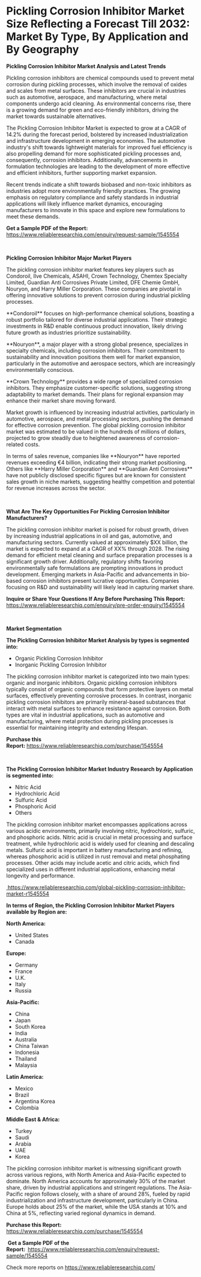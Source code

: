 <p><h1>Pickling Corrosion Inhibitor Market Size Reflecting a Forecast Till 2032: Market By Type, By Application and By Geography</h1></p><p><strong>Pickling Corrosion Inhibitor Market Analysis and Latest Trends</strong></p>
<p><p>Pickling corrosion inhibitors are chemical compounds used to prevent metal corrosion during pickling processes, which involve the removal of oxides and scales from metal surfaces. These inhibitors are crucial in industries such as automotive, aerospace, and manufacturing, where metal components undergo acid cleaning. As environmental concerns rise, there is a growing demand for green and eco-friendly inhibitors, driving the market towards sustainable alternatives. </p><p>The Pickling Corrosion Inhibitor Market is expected to grow at a CAGR of 14.2% during the forecast period, bolstered by increased industrialization and infrastructure development in emerging economies. The automotive industry's shift towards lightweight materials for improved fuel efficiency is also propelling demand for more sophisticated pickling processes and, consequently, corrosion inhibitors. Additionally, advancements in formulation technologies are leading to the development of more effective and efficient inhibitors, further supporting market expansion. </p><p>Recent trends indicate a shift towards biobased and non-toxic inhibitors as industries adopt more environmentally friendly practices. The growing emphasis on regulatory compliance and safety standards in industrial applications will likely influence market dynamics, encouraging manufacturers to innovate in this space and explore new formulations to meet these demands.</p></p>
<p><strong>Get a Sample PDF of the Report:&nbsp;</strong> <a href="https://www.reliableresearchiq.com/enquiry/request-sample/1545554?utm_campaign=1906&utm_medium=2&utm_source=Github&utm_content=ia&utm_term=01022025&utm_id=pickling-corrosion-inhibitor">https://www.reliableresearchiq.com/enquiry/request-sample/1545554</a></p>
<p>&nbsp;</p>
<p><strong>Pickling Corrosion Inhibitor Major Market Players</strong></p>
<p><p>The pickling corrosion inhibitor market features key players such as Condoroil, Ilve Chemicals, ASAHI, Crown Technology, Chemtex Specialty Limited, Guardian Anti Corrosives Private Limited, DFE Chemie GmbH, Nouryon, and Harry Miller Corporation. These companies are pivotal in offering innovative solutions to prevent corrosion during industrial pickling processes.</p><p>**Condoroil** focuses on high-performance chemical solutions, boasting a robust portfolio tailored for diverse industrial applications. Their strategic investments in R&D enable continuous product innovation, likely driving future growth as industries prioritize sustainability.</p><p>**Nouryon**, a major player with a strong global presence, specializes in specialty chemicals, including corrosion inhibitors. Their commitment to sustainability and innovation positions them well for market expansion, particularly in the automotive and aerospace sectors, which are increasingly environmentally conscious.</p><p>**Crown Technology** provides a wide range of specialized corrosion inhibitors. They emphasize customer-specific solutions, suggesting strong adaptability to market demands. Their plans for regional expansion may enhance their market share moving forward.</p><p>Market growth is influenced by increasing industrial activities, particularly in automotive, aerospace, and metal processing sectors, pushing the demand for effective corrosion prevention. The global pickling corrosion inhibitor market was estimated to be valued in the hundreds of millions of dollars, projected to grow steadily due to heightened awareness of corrosion-related costs.</p><p>In terms of sales revenue, companies like **Nouryon** have reported revenues exceeding €4 billion, indicating their strong market positioning. Others like **Harry Miller Corporation** and **Guardian Anti Corrosives** have not publicly disclosed specific figures but are known for consistent sales growth in niche markets, suggesting healthy competition and potential for revenue increases across the sector.</p></p>
<p>&nbsp;</p>
<p><strong>What Are The Key Opportunities For Pickling Corrosion Inhibitor Manufacturers?</strong></p>
<p><p>The pickling corrosion inhibitor market is poised for robust growth, driven by increasing industrial applications in oil and gas, automotive, and manufacturing sectors. Currently valued at approximately $XX billion, the market is expected to expand at a CAGR of XX% through 2028. The rising demand for efficient metal cleaning and surface preparation processes is a significant growth driver. Additionally, regulatory shifts favoring environmentally safe formulations are prompting innovations in product development. Emerging markets in Asia-Pacific and advancements in bio-based corrosion inhibitors present lucrative opportunities. Companies focusing on R&D and sustainability will likely lead in capturing market share.</p></p>
<p><strong>Inquire or Share Your Questions If Any Before Purchasing This Report:</strong> <a href="https://www.reliableresearchiq.com/enquiry/pre-order-enquiry/1545554?utm_campaign=1906&utm_medium=2&utm_source=Github&utm_content=ia&utm_term=01022025&utm_id=pickling-corrosion-inhibitor">https://www.reliableresearchiq.com/enquiry/pre-order-enquiry/1545554</a></p>
<p>&nbsp;</p>
<p><strong>Market Segmentation</strong></p>
<p><strong>The Pickling Corrosion Inhibitor Market Analysis by types is segmented into:</strong></p>
<p><ul><li>Organic Pickling Corrosion Inhibitor</li><li>Inorganic Pickling Corrosion Inhibitor</li></ul></p>
<p><p>The pickling corrosion inhibitor market is categorized into two main types: organic and inorganic inhibitors. Organic pickling corrosion inhibitors typically consist of organic compounds that form protective layers on metal surfaces, effectively preventing corrosive processes. In contrast, inorganic pickling corrosion inhibitors are primarily mineral-based substances that interact with metal surfaces to enhance resistance against corrosion. Both types are vital in industrial applications, such as automotive and manufacturing, where metal protection during pickling processes is essential for maintaining integrity and extending lifespan.</p></p>
<p><strong>Purchase this Report:&nbsp;</strong><a href="https://www.reliableresearchiq.com/purchase/1545554?utm_campaign=1906&utm_medium=2&utm_source=Github&utm_content=ia&utm_term=01022025&utm_id=pickling-corrosion-inhibitor">https://www.reliableresearchiq.com/purchase/1545554</a></p>
<p>&nbsp;</p>
<p><strong>The Pickling Corrosion Inhibitor Market Industry Research by Application is segmented into:</strong></p>
<p><ul><li>Nitric Acid</li><li>Hydrochloric Acid</li><li>Sulfuric Acid</li><li>Phosphoric Acid</li><li>Others</li></ul></p>
<p><p>The pickling corrosion inhibitor market encompasses applications across various acidic environments, primarily involving nitric, hydrochloric, sulfuric, and phosphoric acids. Nitric acid is crucial in metal processing and surface treatment, while hydrochloric acid is widely used for cleaning and descaling metals. Sulfuric acid is important in battery manufacturing and refining, whereas phosphoric acid is utilized in rust removal and metal phosphating processes. Other acids may include acetic and citric acids, which find specialized uses in different industrial applications, enhancing metal longevity and performance.</p></p>
<p><a href="https://www.reliableresearchiq.com/global-pickling-corrosion-inhibitor-market-r1545554?utm_campaign=1906&utm_medium=2&utm_source=Github&utm_content=ia&utm_term=01022025&utm_id=pickling-corrosion-inhibitor">&nbsp;https://www.reliableresearchiq.com/global-pickling-corrosion-inhibitor-market-r1545554</a></p>
<p><strong>In terms of Region, the Pickling Corrosion Inhibitor Market Players available by Region are:</strong></p>
<p>
    <p> <strong> North America: </strong>
        <ul>
            <li>United States</li>
            <li>Canada</li>
        </ul>
        </p> 
    <p> <strong> Europe: </strong>
        <ul>
            <li>Germany</li>
            <li>France</li>
            <li>U.K.</li>
            <li>Italy</li>
            <li>Russia</li>
        </ul>
        </p> 
    <p> <strong> Asia-Pacific: </strong>
        <ul>
            <li>China</li>
            <li>Japan</li>
            <li>South Korea</li>
            <li>India</li>
            <li>Australia</li>
            <li>China Taiwan</li>
            <li>Indonesia</li>
            <li>Thailand</li>
            <li>Malaysia</li>
        </ul>
        </p> 
    <p> <strong> Latin America: </strong>
        <ul>
            <li>Mexico</li>
            <li>Brazil</li>
            <li>Argentina Korea</li>
            <li>Colombia</li>
        </ul>
        </p> 
    <p> <strong> Middle East & Africa: </strong>
        <ul>
            <li>Turkey</li>
            <li>Saudi</li>
            <li>Arabia</li>
            <li>UAE</li>
            <li>Korea</li>
        </ul>
    </p>
    </p>
<p><p>The pickling corrosion inhibitor market is witnessing significant growth across various regions, with North America and Asia-Pacific expected to dominate. North America accounts for approximately 30% of the market share, driven by industrial applications and stringent regulations. The Asia-Pacific region follows closely, with a share of around 28%, fueled by rapid industrialization and infrastructure development, particularly in China. Europe holds about 25% of the market, while the USA stands at 10% and China at 5%, reflecting varied regional dynamics in demand.</p></p>
<p><strong>Purchase this Report: </strong><a href="https://www.reliableresearchiq.com/purchase/1545554?utm_campaign=1906&utm_medium=2&utm_source=Github&utm_content=ia&utm_term=01022025&utm_id=pickling-corrosion-inhibitor">https://www.reliableresearchiq.com/purchase/1545554</a></p>
<p>&nbsp;<strong>Get a Sample PDF of the Report:&nbsp;&nbsp;</strong><a href="https://www.reliableresearchiq.com/enquiry/request-sample/1545554?utm_campaign=1906&utm_medium=2&utm_source=Github&utm_content=ia&utm_term=01022025&utm_id=pickling-corrosion-inhibitor">https://www.reliableresearchiq.com/enquiry/request-sample/1545554</a></p>
<p><strong></strong></p>
<p>Check more reports on <a href="https://www.reliableresearchiq.com/?utm_campaign=1906&utm_medium=2&utm_source=Github&utm_content=ia&utm_term=01022025&utm_id=pickling-corrosion-inhibitor">https://www.reliableresearchiq.com/</a></p>
